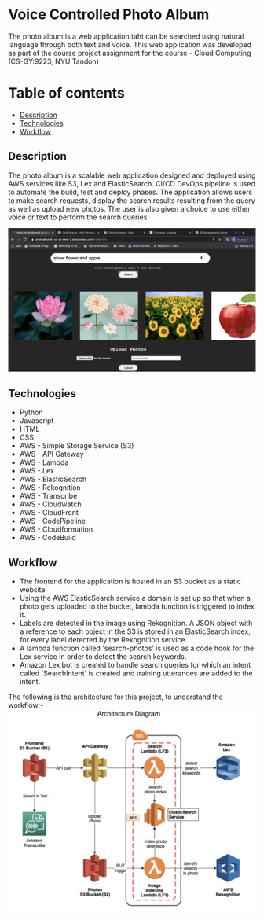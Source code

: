 # **Voice Controlled Photo Album**
 
The photo album is a web application taht can be searched using natural language through both text and voice. This web application was developed as part of the course project assignment for the course - Cloud Computing (CS-GY:9223, NYU Tandon) 


# Table of contents
* [Description](#description)
* [Technologies](#technologies)
* [Workflow](#workflow)


## Description

The photo album is a scalable web application designed and deployed using AWS services like S3, Lex and ElasticSearch. CI/CD DevOps pipeline is used to automate the build, test and deploy phases. The application allows users to make search requests, display the search results resulting from the query as well as upload new photos. The user is also given a choice to use either voice or text to perform the search queries.


![Chatbot Demo](https://github.com/siddharthchd/Voice_Controlled_Photo_Album_WebApp/blob/main/FrontEnd/FrontEndUI.png)
<br>

## Technologies

* Python
* Javascript
* HTML
* CSS
* AWS - Simple Storage Service (S3)
* AWS - API Gateway
* AWS - Lambda
* AWS - Lex
* AWS - ElasticSearch
* AWS - Rekognition
* AWS - Transcribe
* AWS - Cloudwatch
* AWS - CloudFront
* AWS - CodePipeline
* AWS - Cloudformation
* AWS - CodeBuild


## Workflow

* The frontend for the application is hosted in an S3 bucket as a static website.
* Using the AWS ElasticSearch service a domain is set up so that when a photo gets uploaded to the bucket, lambda funciton is triggered to index it.
* Labels are detected in the image using Rekognition. A JSON object with a reference to each object in the S3 is stored in an ElasticSearch index, for every label detected by the Rekognition service.
* A lambda function called 'search-photos' is used as a code hook for the Lex service in order to detect the search keywords.
* Amazon Lex bot is created to handle search queries for which an intent called 'SearchIntent' is created and training utterances are added to the intent.

The following is the architecture for this project, to understand the workflow:-
![Chatbot Architecture](https://github.com/siddharthchd/Voice_Controlled_Photo_Album_WebApp/blob/main/Architecture/diagram.png)
